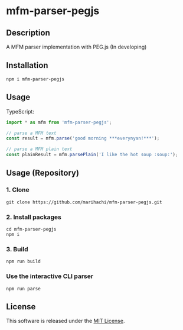 # mfm-parser-pegjs
## Description
A MFM parser implementation with PEG.js (In developing)  

## Installation
```
npm i mfm-parser-pegjs
```

## Usage
TypeScript:  
```ts
import * as mfm from 'mfm-parser-pegjs';

// parse a MFM text
const result = mfm.parse('good morning ***everynyan!***');

// parse a MFM plain text
const plainResult = mfm.parsePlain('I like the hot soup :soup:​');
```

## Usage (Repository)
### 1. Clone
```
git clone https://github.com/marihachi/mfm-parser-pegjs.git
```

### 2. Install packages
```
cd mfm-parser-pegjs
npm i
```

### 3. Build
```
npm run build
```

### Use the interactive CLI parser
```
npm run parse
```

## License
This software is released under the [MIT License](LICENSE).  
